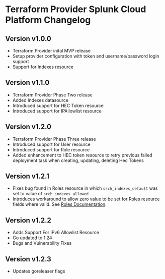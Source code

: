 # Terraform Provider Splunk Cloud Platform Changelog 

## Version v1.0.0
* Terraform Provider inital MVP release
* Setup provider configuration with token and username/password login support 
* Support for Indexes resource 

## Version v1.1.0
* Terraform Provider Phase Two release 
* Added Indexes datasource 
* Introduced support for HEC Token resource 
* Introduced support for IPAllowlist resource 

## Version v1.2.0
* Terraform Provider Phase Three release
* Introduced support for User resource
* Introduced support for Role resource 
* Added enhancement to HEC token resource to retry previous failed deployment task when creating, updating, deleting Hec Tokens

## Version v1.2.1
* Fixes bug found in Roles resource in which `srch_indexes_default` was set to value of `srch_indexes_allowed`
* Introduces workaround to allow zero value to be set for Roles resource fields where valid. See [Roles Documentation](https://registry.terraform.io/providers/splunk/scp/latest/docs/resources/roles).

## Version v1.2.2
* Adds Support For IPv6 Allowlist Resource
* Go updated to 1.24
* Bugs and Vulnerability Fixes

## Version v1.2.3
* Updates goreleaser flags